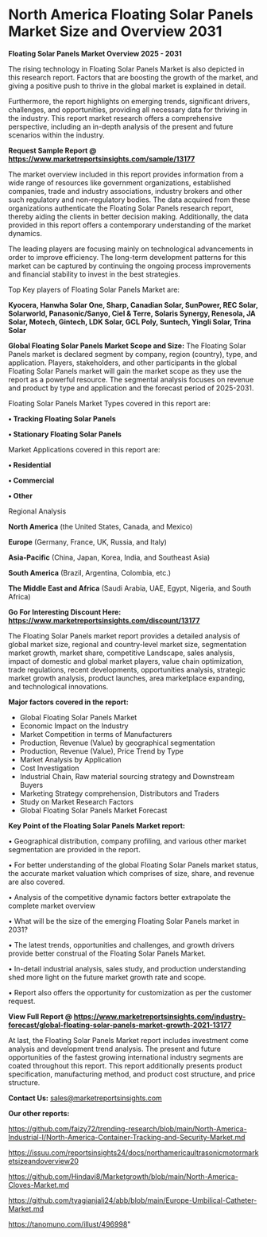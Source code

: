  # North America Floating Solar Panels Market Size and Overview 2031

<Strong> Floating Solar Panels Market Overview 2025 - 2031</strong>

The rising technology in Floating Solar Panels Market is also depicted in this research report. Factors that are boosting the growth of the market, and giving a positive push to thrive in the global market is explained in detail.

Furthermore, the report highlights on emerging trends, significant drivers, challenges, and opportunities, providing all necessary data for thriving in the industry. This report market research offers a comprehensive perspective, including an in-depth analysis of the present and future scenarios within the industry.

<strong>Request Sample Report @ <a href=https://www.marketreportsinsights.com/sample/13177>https://www.marketreportsinsights.com/sample/13177</a></strong>

The market overview included in this report provides information from a wide range of resources like government organizations, established companies, trade and industry associations, industry brokers and other such regulatory and non-regulatory bodies. The data acquired from these organizations authenticate the Floating Solar Panels research report, thereby aiding the clients in better decision making. Additionally, the data provided in this report offers a contemporary understanding of the market dynamics.

The leading players are focusing mainly on technological advancements in order to improve efficiency. The long-term development patterns for this market can be captured by continuing the ongoing process improvements and financial stability to invest in the best strategies.

Top Key players of Floating Solar Panels Market are:

<strong>Kyocera, Hanwha Solar One, Sharp, Canadian Solar, SunPower, REC Solar, Solarworld, Panasonic/Sanyo, Ciel & Terre, Solaris Synergy, Renesola, JA Solar, Motech, Gintech, LDK Solar, GCL Poly, Suntech, Yingli Solar, Trina Solar</strong>

<strong><b>Global Floating Solar Panels Market Scope and Size:</b></strong>
The Floating Solar Panels market is declared segment by company, region (country), type, and application. Players, stakeholders, and other participants in the global Floating Solar Panels market will gain the market scope as they use the report as a powerful resource. The segmental analysis focuses on revenue and product by type and application and the forecast period of 2025-2031.

Floating Solar Panels Market Types covered in this report are:

<strong>• Tracking Floating Solar Panels

• Stationary Floating Solar Panels</strong>

Market Applications covered in this report are:

<strong>• Residential

• Commercial

• Other</strong> 

Regional Analysis

<strong>North America</strong> (the United States, Canada, and Mexico)

<strong>Europe</strong> (Germany, France, UK, Russia, and Italy)

<strong>Asia-Pacific</strong> (China, Japan, Korea, India, and Southeast Asia)

<strong>South America</strong> (Brazil, Argentina, Colombia, etc.)

<strong>The Middle East and Africa</strong> (Saudi Arabia, UAE, Egypt, Nigeria, and South Africa)

<strong>Go For Interesting Discount Here: <a href=https://www.marketreportsinsights.com/discount/13177>https://www.marketreportsinsights.com/discount/13177</a></strong>

The Floating Solar Panels market report provides a detailed analysis of global market size, regional and country-level market size, segmentation market growth, market share, competitive Landscape, sales analysis, impact of domestic and global market players, value chain optimization, trade regulations, recent developments, opportunities analysis, strategic market growth analysis, product launches, area marketplace expanding, and technological innovations.

<strong><b>Major factors covered in the report:</b></strong>
<ul>
  <li>Global Floating Solar Panels Market </li>
  <li>Economic Impact on the Industry</li>
  <li>Market Competition in terms of Manufacturers</li>
  <li>Production, Revenue (Value) by geographical segmentation</li>
  <li>Production, Revenue (Value), Price Trend by Type</li>
  <li>Market Analysis by Application</li>
  <li>Cost Investigation</li>
  <li>Industrial Chain, Raw material sourcing strategy and Downstream Buyers</li>
  <li>Marketing Strategy comprehension, Distributors and Traders</li>
  <li>Study on Market Research Factors</li>
  <li>Global Floating Solar Panels Market Forecast</li>
</ul>

<strong><b>Key Point of the Floating Solar Panels Market report:</b></strong>

• Geographical distribution, company profiling, and various other market segmentation are provided in the report.

• For better understanding of the global Floating Solar Panels market status, the accurate market valuation which comprises of size, share, and revenue are also covered.

• Analysis of the competitive dynamic factors better extrapolate the complete market overview

• What will be the size of the emerging Floating Solar Panels market in 2031?

• The latest trends, opportunities and challenges, and growth drivers provide better construal of the Floating Solar Panels Market.

• In-detail industrial analysis, sales study, and production understanding shed more light on the future market growth rate and scope.

• Report also offers the opportunity for customization as per the customer request.

<strong><b>View Full Report @ <a href=https://www.marketreportsinsights.com/industry-forecast/global-floating-solar-panels-market-growth-2021-13177>https://www.marketreportsinsights.com/industry-forecast/global-floating-solar-panels-market-growth-2021-13177</a></b></strong>


At last, the Floating Solar Panels Market report includes investment come analysis and development trend analysis. The present and future opportunities of the fastest growing international industry segments are coated throughout this report. This report additionally presents product specification, manufacturing method, and product cost structure, and price structure.

<strong>Contact Us:</strong>
sales@marketreportsinsights.com

<strong>Our other reports:</strong>

<a href=https://github.com/faizy72/trending-research/blob/main/North-America-Industrial-I/North-America-Container-Tracking-and-Security-Market.md>https://github.com/faizy72/trending-research/blob/main/North-America-Industrial-I/North-America-Container-Tracking-and-Security-Market.md</a>

<a href=https://issuu.com/reportsinsights24/docs/northamericaultrasonicmotormarketsizeandoverview20>https://issuu.com/reportsinsights24/docs/northamericaultrasonicmotormarketsizeandoverview20</a>

<a href=https://github.com/Hindavi8/Marketgrowth/blob/main/North-America-Cloves-Market.md>https://github.com/Hindavi8/Marketgrowth/blob/main/North-America-Cloves-Market.md</a>

<a href=https://github.com/tyagianjali24/abb/blob/main/Europe-Umbilical-Catheter-Market.md>https://github.com/tyagianjali24/abb/blob/main/Europe-Umbilical-Catheter-Market.md</a>

<a href=https://tanomuno.com/illust/496998>https://tanomuno.com/illust/496998</a>"
